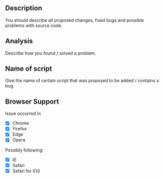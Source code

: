 ## Description

You should describe all proposed changes,
fixed bugs and possible problems with source code.

## Analysis

Describe how you found / solved a problem.

## Name of script

Give the name of certain script
that was proposed to be added / contains a bug.

## Browser Support

Issue occurred in

- [x] Chrome
- [x] Firefox
- [x] Edge
- [x] Opera

Possibly following:

- [x] IE
- [x] Safari
- [x] Safari for IOS
